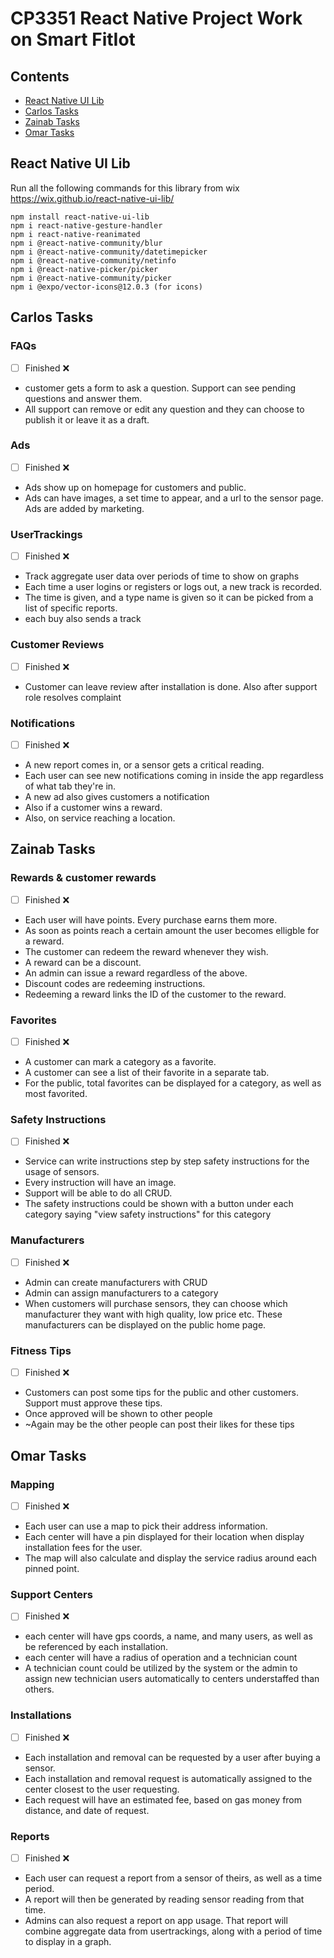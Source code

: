 # CP3351 React Native Project Work on Smart FitIot

## Contents
* [React Native UI Lib](#react-native-ui-lib)
* [Carlos Tasks](#carlos-tasks)
* [Zainab Tasks](#zainab-tasks)
* [Omar Tasks](#omar-tasks)
## React Native UI Lib
Run all the following commands for this library from wix https://wix.github.io/react-native-ui-lib/
```
npm install react-native-ui-lib
npm i react-native-gesture-handler
npm i react-native-reanimated
npm i @react-native-community/blur
npm i @react-native-community/datetimepicker
npm i @react-native-community/netinfo
npm i @react-native-picker/picker
npm i @react-native-community/picker
npm i @expo/vector-icons@12.0.3 (for icons)
```
## Carlos Tasks
### FAQs
- [ ] Finished ❌
* customer gets a form to ask a question. Support can see pending questions and answer them.
* All support can remove or edit any question and they can choose to publish it or leave it as a draft.
### Ads
- [ ] Finished ❌
* Ads show up on homepage for customers and public.
* Ads can have images, a set time to appear, and a url to the sensor page. Ads are added by marketing.
### UserTrackings
- [ ] Finished ❌
* Track aggregate user data over periods of time to show on graphs
* Each time a user logins or registers or logs out, a new track is recorded. 
* The time is given, and a type name is given so it can be picked from a list of specific reports.
* each buy also sends a track
### Customer Reviews
- [ ] Finished ❌
* Customer can leave review after installation is done. Also after support role resolves complaint
### Notifications
- [ ] Finished ❌
* A new report comes in, or a sensor gets a critical reading. 
* Each user can see new notifications coming in inside the app regardless of what tab they're in. 
* A new ad also gives customers a notification
* Also if a customer wins a reward.
* Also, on service reaching a location.
## Zainab Tasks
### Rewards & customer rewards
- [ ] Finished ❌
* Each user will have points. Every purchase earns them more.
* As soon as points reach a certain amount the user becomes elligble for a reward.
* The customer can redeem the reward whenever they wish.
* A reward can be a discount.
* An admin can issue a reward regardless of the above.
* Discount codes are redeeming instructions.
* Redeeming a reward links the ID of the customer to the reward.
### Favorites
- [ ] Finished ❌
* A customer can mark a category as a favorite.
* A customer can see a list of their favorite in a separate tab.
* For the public, total favorites can be displayed for a category, as well as most favorited.
### Safety Instructions
- [ ] Finished ❌
* Service can write instructions step by step safety instructions for the usage of sensors.
* Every instruction will have an image.
* Support will be able to do all CRUD.
* The safety instructions could be shown with a button under each category saying "view safety instructions" for this category
### Manufacturers
- [ ] Finished ❌
* Admin can create manufacturers with CRUD 
* Admin can assign manufacturers to a category
* When customers will purchase sensors, they can choose which manufacturer they want with high quality, low price etc. These manufacturers can be displayed on the public home page.
### Fitness Tips
- [ ] Finished ❌
* Customers can post some tips for the public and other customers. Support must approve these tips.
* Once approved will be shown to other people
* ~Again may be the other people can post their likes for these tips
## Omar Tasks
### Mapping 
- [ ] Finished ❌
* Each user can use a map to pick their address information.
* Each center will have a pin displayed for their location when display installation fees for the user.
* The map will also calculate and display the service radius around each pinned point.
### Support Centers
- [ ] Finished ❌
* each center will have gps coords, a name, and many users, as well as be referenced by each installation.
* each center will have a radius of operation and a technician count
* A technician count could be utilized by the system or the admin
	to assign new technician users automatically to centers understaffed than others.
### Installations
- [ ] Finished ❌
* Each installation and removal can be requested by a user after buying a sensor.
* Each installation and removal request is automatically assigned to the center  closest to the user requesting. 
* Each request will have an estimated fee, based on gas money from distance, and date of request.
### Reports
- [ ] Finished ❌
* Each user can request a report from a sensor of theirs, as well as a time period. 
* A report will then be generated by reading sensor reading from that time.
* Admins can also request a report on app usage. That report will combine aggregate data from usertrackings, along with a period of time to display in a graph.
